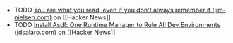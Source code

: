 - TODO [You are what you read, even if you don't always remember it (jim-nielsen.com)](https://news.ycombinator.com/item?id=40151952) on [[Hacker News]]
- TODO [Install Asdf: One Runtime Manager to Rule All Dev Environments (jdsalaro.com)](https://news.ycombinator.com/item?id=40186036) on [[Hacker News]]